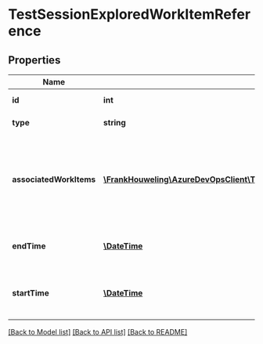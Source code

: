 # TestSessionExploredWorkItemReference

## Properties
Name | Type | Description | Notes
------------ | ------------- | ------------- | -------------
**id** | **int** | Id of the workitem | [optional] 
**type** | **string** | Type of the workitem | [optional] 
**associatedWorkItems** | [**\FrankHouweling\AzureDevOpsClient\Test\Model\TestSessionWorkItemReference[]**](TestSessionWorkItemReference.md) | Workitem references of workitems filed as a part of the current workitem exploration. | [optional] 
**endTime** | [**\DateTime**](\DateTime.md) | Time when exploration of workitem ended. | [optional] 
**startTime** | [**\DateTime**](\DateTime.md) | Time when explore of workitem was started. | [optional] 

[[Back to Model list]](../README.md#documentation-for-models) [[Back to API list]](../README.md#documentation-for-api-endpoints) [[Back to README]](../README.md)


